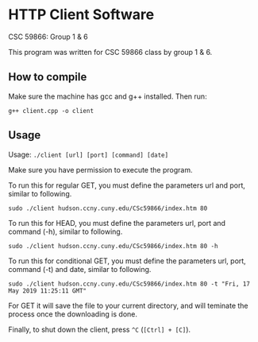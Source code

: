 HTTP Client Software
====================

CSC 59866: Group 1 & 6

This program was written for CSC 59866 class by group 1 & 6.


## How to compile

Make sure the machine has gcc and g++ installed.  Then run:

```
g++ client.cpp -o client
```


## Usage

Usage: `./client [url] [port] [command] [date]`


Make sure you have permission to execute the program.

To run this for regular GET, you must define the parameters url and port, similar to following.

```
sudo ./client hudson.ccny.cuny.edu/CSc59866/index.htm 80
```

To run this for HEAD, you must define the parameters url, port and command (-h), similar to following.

```
sudo ./client hudson.ccny.cuny.edu/CSc59866/index.htm 80 -h
```

To run this for conditional GET, you must define the parameters url, port, command (-t) and date, similar to following.

```
sudo ./client hudson.ccny.cuny.edu/CSc59866/index.htm 80 -t "Fri, 17 May 2019 11:25:11 GMT"
```

For GET it will save the file to your current directory, and will teminate the process once the downloading is done.

Finally, to shut down the client, press `^C` (`[Ctrl] + [C]`).

